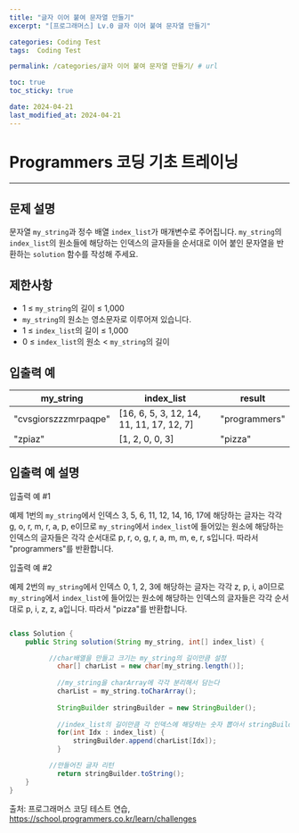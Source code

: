 ```yaml
---
title: "글자 이어 붙여 문자열 만들기"
excerpt: "[프로그래머스] Lv.0 글자 이어 붙여 문자열 만들기"

categories: Coding Test
tags:  Coding Test

permalink: /categories/글자 이어 붙여 문자열 만들기/ # url

toc: true
toc_sticky: true

date: 2024-04-21
last_modified_at: 2024-04-21
---
```


# Programmers 코딩 기초 트레이닝

---

문제 설명
---
문자열 `my_string`과 정수 배열 `index_list`가 매개변수로 주어집니다. `my_string`의 `index_list`의 원소들에 해당하는 인덱스의 글자들을 순서대로 이어 붙인 문자열을 반환하는 `solution` 함수를 작성해 주세요.

제한사항
---
- 1 ≤ `my_string`의 길이 ≤ 1,000
- `my_string`의 원소는 영소문자로 이루어져 있습니다.
- 1 ≤ `index_list`의 길이 ≤ 1,000
- 0 ≤ `index_list`의 원소 < `my_string`의 길이

입출력 예
---

| my_string          | index_list                                       | result       |
|--------------------|--------------------------------------------------|--------------|
| "cvsgiorszzzmrpaqpe" | [16, 6, 5, 3, 12, 14, 11, 11, 17, 12, 7]           | "programmers" |
| "zpiaz"            | [1, 2, 0, 0, 3]                                  | "pizza"      |

입출력 예 설명
---
입출력 예 #1

예제 1번의 `my_string`에서 인덱스 3, 5, 6, 11, 12, 14, 16, 17에 해당하는 글자는 각각 g, o, r, m, r, a, p, e이므로 `my_string`에서 `index_list`에 들어있는 원소에 해당하는 인덱스의 글자들은 각각 순서대로 p, r, o, g, r, a, m, m, e, r, s입니다. 따라서 "programmers"를 반환합니다.

입출력 예 #2

예제 2번의 `my_string`에서 인덱스 0, 1, 2, 3에 해당하는 글자는 각각 z, p, i, a이므로 `my_string`에서 `index_list`에 들어있는 원소에 해당하는 인덱스의 글자들은 각각 순서대로 p, i, z, z, a입니다. 따라서 "pizza"를 반환합니다.

```java

class Solution {
    public String solution(String my_string, int[] index_list) {

          //char배열을 만들고 크기는 my_string의 길이만큼 설정
	        char[] charList = new char[my_string.length()];
	        
	        //my_string을 charArray에 각각 분리해서 담는다
	        charList = my_string.toCharArray();
	        
	        StringBuilder stringBuilder = new StringBuilder();
	        
	        //index_list의 길이만큼 각 인덱스에 해당하는 숫자 뽑아서 stringBuilder에 charList에 해당하는 인덱스 찾아서 글씨를 새로 만들어 주는 작업.
	        for(int Idx : index_list) {
	        	stringBuilder.append(charList[Idx]);
	        }

          //만들어진 글자 리턴
	        return stringBuilder.toString();
    }
}

``````

출처: 프로그래머스 코딩 테스트 연습, https://school.programmers.co.kr/learn/challenges
